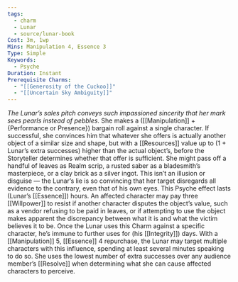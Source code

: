 ```yaml
---
tags:
  - charm
  - Lunar
  - source/lunar-book
Cost: 3m, 1wp
Mins: Manipulation 4, Essence 3
Type: Simple
Keywords:
  - Psyche
Duration: Instant
Prerequisite Charms:
  - "[[Generosity of the Cuckoo]]"
  - "[[Uncertain Sky Ambiguity]]"
---
```

*The Lunar’s sales pitch conveys such impassioned sincerity that her mark sees pearls instead of pebbles.*
She makes a ([[Manipulation]] + {Performance or Presence}) bargain roll against a single character. If successful, she convinces him that whatever she offers is actually another object of a similar size and shape, but with a [[Resources]] value up to (1 + Lunar’s extra successes) higher than the actual object’s, before the Storyteller determines whether that offer is sufficient. She might pass off a handful of leaves as Realm scrip, a rusted saber as a bladesmith’s masterpiece, or a clay brick as a silver ingot. This isn’t an illusion or disguise — the Lunar’s lie is so convincing that her target disregards all evidence to the contrary, even that of his own eyes. This Psyche effect lasts (Lunar’s [[Essence]]) hours. An affected character may pay three [[Willpower]] to resist if another character disputes the object’s value, such as a vendor refusing to be paid in leaves, or if attempting to use the object makes apparent the discrepancy between what it is and what the victim believes it to be.
Once the Lunar uses this Charm against a specific character, he’s immune to further uses for (his [[Integrity]]) days. 
With a [[Manipulation]] 5, [[Essence]] 4 repurchase, the Lunar may target multiple characters with this influence, spending at least several minutes speaking to do so. She uses the lowest number of extra successes over any audience member’s [[Resolve]] when determining what she can cause affected characters to perceive.